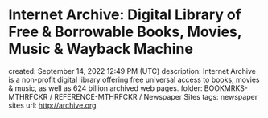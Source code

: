 # Internet Archive: Digital Library of Free & Borrowable Books, Movies, Music & Wayback Machine

created: September 14, 2022 12:49 PM (UTC)
description: Internet Archive is a non-profit digital library offering free universal access to books, movies & music, as well as 624 billion archived web pages.
folder: BOOKMRKS-MTHRFCKR / REFERENCE-MTHRFCKR / Newspaper Sites
tags: newspaper sites
url: http://archive.org